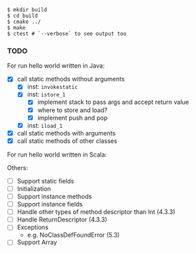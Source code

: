```
$ mkdir build
$ cd build
$ cmake ../
$ make
$ ctest # `--verbose` to see output too
```

### TODO

For run hello world written in Java:

- [x] call static methods without arguments
  - [x] inst: `invokestatic`
  - [x] inst: `istore_1`
    - [x] implement stack to pass args and accept return value
    - [x] where to store and load?
    - [x] implement push and pop
  - [x] inst: `iload_1`
- [x] call static methods with arguments
- [x] call static methods of other classes

For run hello world written in Scala:

Others:

- [ ] Support static fields
- [ ] Initialization
- [ ] Support instance methods
- [ ] Support instance fields
- [ ] Handle other types of method descriptor than Int (4.3.3)
- [ ] Handle ReturnDescriptor (4.3.3)
- [ ] Exceptions
  - e.g. NoClassDefFoundError (5.3)
- [ ] Support Array
